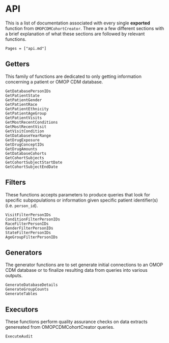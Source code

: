 # API

This is a list of documentation associated with every single **exported** function from `OMOPCDMCohortCreator`.
There are a few different sections with a brief explanation of what these sections are followed by relevant functions.

```@contents
Pages = ["api.md"]
```


## Getters

This family of functions are dedicated to only getting information concerning a patient or OMOP CDM database.

```@docs
GetDatabasePersonIDs
GetPatientState
GetPatientGender
GetPatientRace
GetPatientEthnicity
GetPatientAgeGroup
GetPatientVisits
GetMostRecentConditions
GetMostRecentVisit
GetVisitCondition
GetDatabaseYearRange
GetDrugExposure
GetDrugConceptIDs
GetDrugAmounts
GetDatabaseCohorts
GetCohortSubjects
GetCohortSubjectStartDate
GetCohortSubjectEndDate
```

## Filters

These functions accepts parameters to produce queries that look for specific subpopulations or information given specific patient identifier(s) (i.e. `person_id`). 

```@docs
VisitFilterPersonIDs
ConditionFilterPersonIDs
RaceFilterPersonIDs
GenderFilterPersonIDs
StateFilterPersonIDs
AgeGroupFilterPersonIDs
```

## Generators

The generator functions are to set generate initial connections to an OMOP CDM database or to finalize resulting data from queries into various outputs. 

```@docs
GenerateDatabaseDetails
GenerateGroupCounts
GenerateTables
```

## Executors

These functions perform quality assurance checks on data extracts genereated from OMOPCDMCohortCreator queries.

```@docs
ExecuteAudit
```
